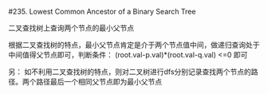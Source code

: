 #235. Lowest Common Ancestor of a Binary Search Tree


二叉查找树上查询两个节点的最小父节点

根据二叉查找树的特点，最小父节点肯定是介于两个节点值中间，做递归查询处于中间值得父节点即可，判断条件：
(root.val-p.val)*(root.val-q.val) <=0 即可

另：
如不利用二叉查找树的特点，则对二叉树进行dfs分别记录查找两个节点的路径。两个路径最后一个相同父节点即为最小父节点
